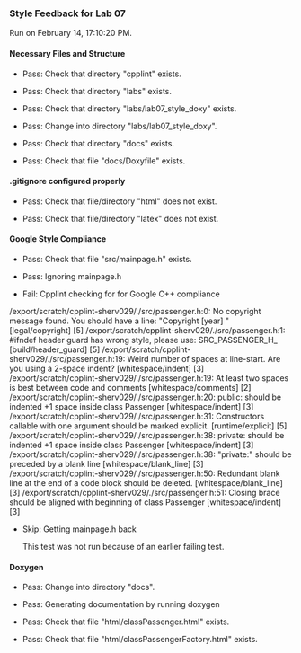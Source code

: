 ### Style Feedback for Lab 07

Run on February 14, 17:10:20 PM.


#### Necessary Files and Structure

+ Pass: Check that directory "cpplint" exists.

+ Pass: Check that directory "labs" exists.

+ Pass: Check that directory "labs/lab07_style_doxy" exists.

+ Pass: Change into directory "labs/lab07_style_doxy".

+ Pass: Check that directory "docs" exists.

+ Pass: Check that file "docs/Doxyfile" exists.


#### .gitignore configured properly

+ Pass: Check that file/directory "html" does not exist.

+ Pass: Check that file/directory "latex" does not exist.


#### Google Style Compliance

+ Pass: Check that file "src/mainpage.h" exists.

+ Pass: Ignoring mainpage.h



+ Fail: Cpplint checking for for Google C++ compliance

/export/scratch/cpplint-sherv029/./src/passenger.h:0:  No copyright message found.  You should have a line: "Copyright [year] <Copyright Owner>"  [legal/copyright] [5]
/export/scratch/cpplint-sherv029/./src/passenger.h:1:  #ifndef header guard has wrong style, please use: SRC_PASSENGER_H_  [build/header_guard] [5]
/export/scratch/cpplint-sherv029/./src/passenger.h:19:  Weird number of spaces at line-start.  Are you using a 2-space indent?  [whitespace/indent] [3]
/export/scratch/cpplint-sherv029/./src/passenger.h:19:  At least two spaces is best between code and comments  [whitespace/comments] [2]
/export/scratch/cpplint-sherv029/./src/passenger.h:20:  public: should be indented +1 space inside class Passenger  [whitespace/indent] [3]
/export/scratch/cpplint-sherv029/./src/passenger.h:31:  Constructors callable with one argument should be marked explicit.  [runtime/explicit] [5]
/export/scratch/cpplint-sherv029/./src/passenger.h:38:  private: should be indented +1 space inside class Passenger  [whitespace/indent] [3]
/export/scratch/cpplint-sherv029/./src/passenger.h:38:  "private:" should be preceded by a blank line  [whitespace/blank_line] [3]
/export/scratch/cpplint-sherv029/./src/passenger.h:50:  Redundant blank line at the end of a code block should be deleted.  [whitespace/blank_line] [3]
/export/scratch/cpplint-sherv029/./src/passenger.h:51:  Closing brace should be aligned with beginning of class Passenger  [whitespace/indent] [3]

+ Skip: Getting mainpage.h back

  This test was not run because of an earlier failing test.


#### Doxygen

+ Pass: Change into directory "docs".

+ Pass: Generating documentation by running doxygen

+ Pass: Check that file "html/classPassenger.html" exists.

+ Pass: Check that file "html/classPassengerFactory.html" exists.

